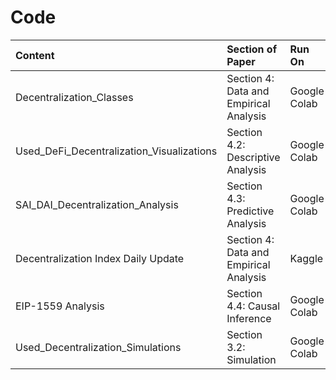 # Code



| **Content** |**Section of Paper**|  **Run On** |
|:---------|:--------------------------| :--------------------------| 
| Decentralization_Classes| Section 4: Data and Empirical Analysis  | Google Colab   |  
|  Used_DeFi_Decentralization_Visualizations | Section 4.2: Descriptive Analysis| Google Colab|  
|SAI_DAI_Decentralization_Analysis | Section 4.3: Predictive Analysis |Google Colab |
|Decentralization Index Daily Update| Section 4: Data and Empirical Analysis | Kaggle |
| EIP-1559 Analysis|  Section 4.4: Causal Inference |Google Colab|
| Used_Decentralization_Simulations |Section 3.2: Simulation| Google Colab|  


